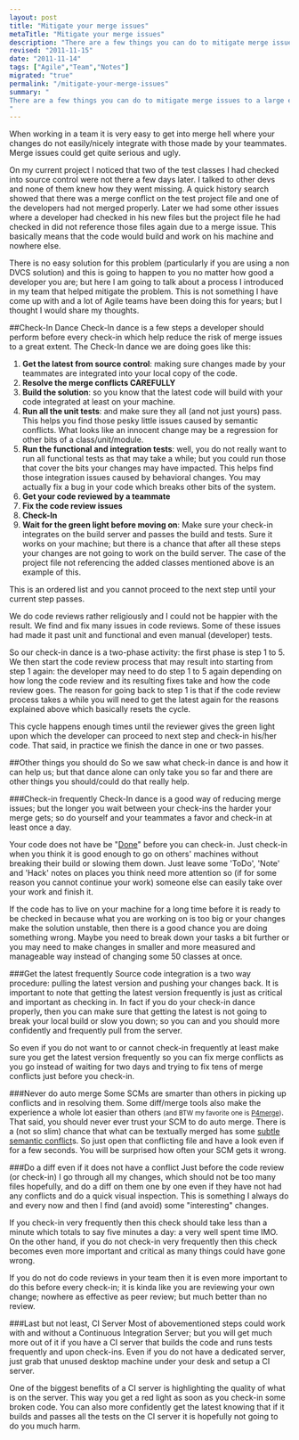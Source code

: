 ```yaml
--- 
layout: post
title: "Mitigate your merge issues"
metaTitle: "Mitigate your merge issues"
description: "There are a few things you can do to mitigate merge issues to a large extent"
revised: "2011-11-15"
date: "2011-11-14"
tags: ["Agile","Team","Notes"]
migrated: "true"
permalink: "/mitigate-your-merge-issues"
summary: "
There are a few things you can do to mitigate merge issues to a large extent
"
---
```

When working in a team it is very easy to get into merge hell where your changes do not easily/nicely integrate with those made by your teammates. Merge issues could get quite serious and ugly. 

On my current project I noticed that two of the test classes I had checked into source control were not there a few days later. I talked to other devs and none of them knew how they went missing. A quick history search showed that there was a merge conflict on the test project file and one of the developers had not merged properly. Later we had some other issues where a developer had checked in his new files but the project file he had checked in did not reference those files again due to a merge issue. This basically means that the code would build and work on his machine and nowhere else. 

There is no easy solution for this problem (particularly if you are using a non DVCS solution) and this is going to happen to you no matter how good a developer you are; but here I am going to talk about a process I introduced in my team that helped mitigate the problem. This is not something I have come up with and a lot of Agile teams have been doing this for years; but I thought I would share my thoughts.

##Check-In Dance
Check-In dance is a few steps a developer should perform before every check-in which help reduce the risk of merge issues to a great extent. The Check-In dance we are doing goes like this:

 1. **Get the latest from source control**: making sure changes made by your teammates are integrated into your local copy of the code.
 2. **Resolve the merge conflicts CAREFULLY** 
 3. **Build the solution**: so you know that the latest code will build with your code integrated at least on your machine.
 4. **Run all the unit tests**: and make sure they all (and not just yours) pass. This helps you find those pesky little issues caused by semantic conflicts. What looks like an innocent change may be a regression for other bits of a class/unit/module.
 5. **Run the functional and integration tests**: well, you do not really want to run all functional tests as that may take a while; but you could run those that cover the bits your changes may have impacted. This helps find those integration issues caused by behavioral changes. You may actually fix a bug in your code which breaks other bits of the system. 
 6. **Get your code reviewed by a teammate**
 7. **Fix the code review issues**
 8. **Check-In**
 9. **Wait for the green light before moving on**: Make sure your check-in integrates on the build server and passes the build and tests. Sure it works on your machine; but there is a chance that after all these steps your changes are not going to work on the build server. The case of the project file not referencing the added classes mentioned above is an example of this.

This is an ordered list and you cannot proceed to the next step until your current step passes.

We do code reviews rather religiously and I could not be happier with the result. We find and fix many issues in code reviews. Some of these issues had made it past unit and functional and even manual (developer) tests.

So our check-in dance is a two-phase activity: the first phase is step 1 to 5. We then start the code review process that may result into starting from step 1 again: the developer may need to do step 1 to 5 again depending on how long the code review and its resulting fixes take and how the code review goes. The reason for going back to step 1 is that if the code review process takes a while you will need to get the latest again for the reasons explained above which basically resets the cycle. 

This cycle happens enough times until the reviewer gives the green light upon which the developer can proceed to next step and check-in his/her code. That said, in practice we finish the dance in one or two passes.

##Other things you should do
So we saw what check-in dance is and how it can help us; but that dance alone can only take you so far and there are other things you should/could do that really help.

###Check-in frequently
Check-In dance is a good way of reducing merge issues; but the longer you wait between your check-ins the harder your merge gets; so do yourself and your teammates a favor and check-in at least once a day.

Your code does not have be "[Done][1]" before you can check-in. Just check-in when you think it is good enough to go on others' machines without breaking their build or slowing them down. Just leave some 'ToDo', 'Note' and 'Hack' notes on places you think need more attention so (if for some reason you cannot continue your work) someone else can easily take over your work and finish it. 

If the code has to live on your machine for a long time before it is ready to be checked in because what you are working on is too big or your changes make the solution unstable, then there is a good chance you are doing something wrong. Maybe you need to break down your tasks a bit further or you may need to make changes in smaller and more measured and manageable way instead of changing some 50 classes at once.

###Get the latest frequently
Source code integration is a two way procedure: pulling the latest version and pushing your changes back. It is important to note that getting the latest version frequently is just as critical and important as checking in. In fact if you do your check-in dance properly, then you can make sure that getting the latest is not going to break your local build or slow you down; so you can and you should more confidently and frequently pull from the server.

So even if you do not want to or cannot check-in frequently at least make sure you get the latest version frequently so you can fix merge conflicts as you go instead of waiting for two days and trying to fix tens of merge conflicts just before you check-in.

###Never do auto merge
Some SCMs are smarter than others in picking up conflicts and in resolving them. Some diff/merge tools also make the experience a whole lot easier than others <small>(and BTW my favorite one is [P4merge][2])</small>. That said, you should never ever trust your SCM to do auto merge. There is a (not so slim) chance that what can be textually merged has some [subtle semantic conflict][3]s. So just open that conflicting file and have a look even if for a few seconds. You will be surprised how often your SCM gets it wrong. 

###Do a diff even if it does not have a conflict
Just before the code review (or check-in) I go through all my changes, which should not be too many files hopefully, and do a diff on them one by one even if they have not had any conflicts and do a quick visual inspection. This is something I always do and every now and then I find (and avoid) some "interesting" changes. 

If you check-in very frequently then this check should take less than a minute which totals to say five minutes a day: a very well spent time IMO. On the other hand, if you do not check-in very frequently then this check becomes even more important and critical as many things could have gone wrong. 

If you do not do code reviews in your team then it is even more important to do this before every check-in; it is kinda like you are reviewing your own change; nowhere as effective as peer review; but much better than no review.

###Last but not least, CI Server
Most of abovementioned steps could work with and without a Continuous Integration Server; but you will get much more out of it if you have a CI server that builds the code and runs tests frequently and upon check-ins. Even if you do not have a dedicated server, just grab that unused desktop machine under your desk and setup a CI server.

One of the biggest benefits of a CI server is highlighting the quality of what is on the server. This way you get a red light as soon as you check-in some broken code. You can also more confidently get the latest knowing that if it builds and passes all the tests on the CI server it is hopefully not going to do you much harm.


  [1]: definition-of-done-in-an-mvc-project
  [2]: http://www.perforce.com/product/components/perforce_visual_merge_and_diff_tools
  [3]: http://martinfowler.com/bliki/SemanticConflict.html